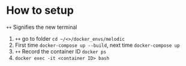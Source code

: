 # How to setup
`++` Signifies the new terminal
1. `++` go to folder `cd ~/<>/docker_envs/melodic`
2. First time `docker-compose up --build`, next time `docker-compose up`
3. `++` Record the container ID `docker ps`
4. `docker exec -it <container ID> bash`
